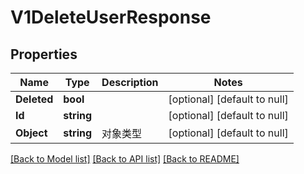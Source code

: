 # V1DeleteUserResponse

## Properties
Name | Type | Description | Notes
------------ | ------------- | ------------- | -------------
**Deleted** | **bool** |  | [optional] [default to null]
**Id** | **string** |  | [optional] [default to null]
**Object** | **string** | 对象类型 | [optional] [default to null]

[[Back to Model list]](../README.md#documentation-for-models) [[Back to API list]](../README.md#documentation-for-api-endpoints) [[Back to README]](../README.md)


